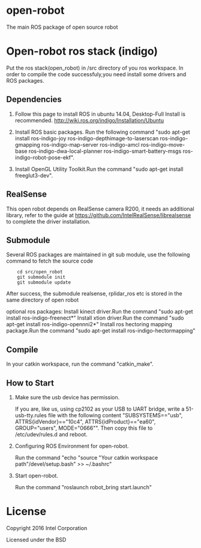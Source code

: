 # open-robot
The main ROS package of open source robot


# Open-robot ros stack (indigo)
Put the ros stack(open_robot) in /src directory of you ros workspace.
In order to compile the code successfuly,you need install some drivers and ROS packages.

## Dependencies
1. Follow this page to install ROS in ubuntu 14.04, Desktop-Full Install is recommended.
	http://wiki.ros.org/indigo/Installation/Ubuntu

2. Install ROS basic packages. Run the following command
	"sudo apt-get install ros-indigo-joy ros-indigo-depthimage-to-laserscan ros-indigo-gmapping ros-indigo-map-server ros-indigo-amcl ros-indigo-move-base ros-indigo-dwa-local-planner ros-indigo-smart-battery-msgs ros-indigo-robot-pose-ekf".

3. Install OpenGL Utility Toolkit.Run the command "sudo apt-get install freeglut3-dev".

## RealSense

This open robot depends on RealSense camera R200, it needs an additional library, refer to the guide at
	 https://github.com/IntelRealSense/librealsense
to complete the driver installation.


## Submodule

Several ROS packages are maintained in git sub module, use the following command to fetch the source code

		cd src/open_robot
		git submodule init
		git submodule update
After success, the submodule realsense, rplidar_ros etc is stored in the same directory of open robot



optional ros packages:
Install kinect driver.Run the command "sudo apt-get install ros-indigo-freenect*"
Install xtion driver.Run the command "sudo apt-get install ros-indigo-opennni2*"
Install ros hectoring mapping package.Run the command "sudo apt-get install ros-indigo-hectormapping"


## Compile

In your catkin workspace, run the command "catkin_make".


## How to Start

1. Make sure the usb device has permission.

     If you are, like us, using cp2102 as your USB to UART bridge, write a 51-usb-tty.rules file with the following content "SUBSYSTEMS=="usb", ATTRS{idVendor}=="10c4", ATTRS{idProduct}=="ea60", GROUP="users", MODE="0666"". Then copy this file to /etc/udev/rules.d and reboot.

2. Configuring ROS Environment for open-robot.

     Run the command "echo "source "Your catkin workspace path"/devel/setup.bash" >> ~/.bashrc"

3. Start open-robot.

     Run the command "roslaunch robot_bring start.launch"

# License

Copyright 2016 Intel Corporation

Licensed under the BSD

